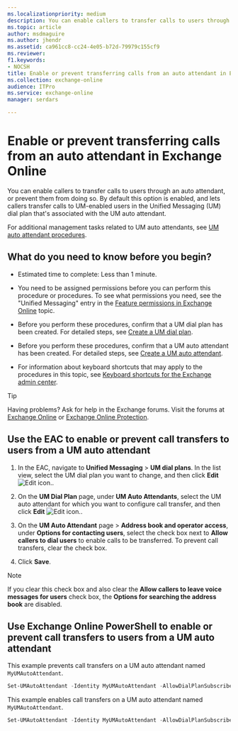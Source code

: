 ```yaml
---
ms.localizationpriority: medium
description: You can enable callers to transfer calls to users through an auto attendant, or prevent them from doing so. By default this option is enabled, and lets callers transfer calls to UM-enabled users in the Unified Messaging (UM) dial plan that's associated with the UM auto attendant.
ms.topic: article
author: msdmaguire
ms.author: jhendr
ms.assetid: ca961cc8-cc24-4e05-b72d-79979c155cf9
ms.reviewer: 
f1.keywords:
- NOCSH
title: Enable or prevent transferring calls from an auto attendant in Exchange Online
ms.collection: exchange-online
audience: ITPro
ms.service: exchange-online
manager: serdars

---
```


# Enable or prevent transferring calls from an auto attendant in Exchange Online

You can enable callers to transfer calls to users through an auto attendant, or prevent them from doing so. By default this option is enabled, and lets callers transfer calls to UM-enabled users in the Unified Messaging (UM) dial plan that's associated with the UM auto attendant.

For additional management tasks related to UM auto attendants, see [UM auto attendant procedures](um-auto-attendant-procedures.md).

## What do you need to know before you begin?

- Estimated time to complete: Less than 1 minute.

- You need to be assigned permissions before you can perform this procedure or procedures. To see what permissions you need, see the "Unified Messaging" entry in the [Feature permissions in Exchange Online](../../permissions-exo/feature-permissions.md) topic.

- Before you perform these procedures, confirm that a UM dial plan has been created. For detailed steps, see [Create a UM dial plan](../../voice-mail-unified-messaging/connect-voice-mail-system/create-um-dial-plan.md).

- Before you perform these procedures, confirm that a UM auto attendant has been created. For detailed steps, see [Create a UM auto attendant](create-a-um-auto-attendant.md).

- For information about keyboard shortcuts that may apply to the procedures in this topic, see [Keyboard shortcuts for the Exchange admin center](../../accessibility/keyboard-shortcuts-in-admin-center.md).

> [!TIP]
> Having problems? Ask for help in the Exchange forums. Visit the forums at [Exchange Online](https://social.technet.microsoft.com/forums/msonline/home?forum=onlineservicesexchange) or [Exchange Online Protection](https://social.technet.microsoft.com/forums/forefront/home?forum=FOPE).

## Use the EAC to enable or prevent call transfers to users from a UM auto attendant

1. In the EAC, navigate to **Unified Messaging** \> **UM dial plans**. In the list view, select the UM dial plan you want to change, and then click **Edit** ![Edit icon.](../../media/ITPro_EAC_EditIcon.gif).

2. On the **UM Dial Plan** page, under **UM Auto Attendants**, select the UM auto attendant for which you want to configure call transfer, and then click **Edit** ![Edit icon.](../../media/ITPro_EAC_EditIcon.gif).

3. On the **UM Auto Attendant** page \> **Address book and operator access**, under **Options for contacting users**, select the check box next to **Allow callers to dial users** to enable calls to be transferred. To prevent call transfers, clear the check box.

4. Click **Save**.

> [!NOTE]
> If you clear this check box and also clear the **Allow callers to leave voice messages for users** check box, the **Options for searching the address book** are disabled.

## Use Exchange Online PowerShell to enable or prevent call transfers to users from a UM auto attendant

This example prevents call transfers on a UM auto attendant named `MyUMAutoAttendant`.

```PowerShell
Set-UMAutoAttendant -Identity MyUMAutoAttendant -AllowDialPlanSubscribers $false
```

This example enables call transfers on a UM auto attendant named `MyUMAutoAttendant`.

```PowerShell
Set-UMAutoAttendant -Identity MyUMAutoAttendant -AllowDialPlanSubscribers $true
```
